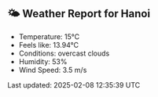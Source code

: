 <!-- WEATHER-START -->
## 🌤 Weather Report for Hanoi

- Temperature: 15°C
- Feels like: 13.94°C
- Conditions: overcast clouds
- Humidity: 53%
- Wind Speed: 3.5 m/s

Last updated: 2025-02-08 12:35:39 UTC
<!-- WEATHER-END -->
